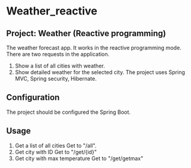 Weather_reactive
====================================================
Project: Weather (Reactive programming)
----------------------------------------------------
The weather forecast app. It works in the reactive programming mode.
There are two requests in the application.

1. Show a list of all cities with weather.
2. Show detailed weather for the selected city.
The project uses Spring MVC, Spring security, Hibernate.

Configuration
----------------------------------------------------
The project should be configured the Spring Boot.

Usage
----------------------------------------------------
1. Get a list of all cities
Get to "/all".
2. Get city with ID
Get to "/get/{id}"
3. Get city with max temperature
Get to "/get/getmax"